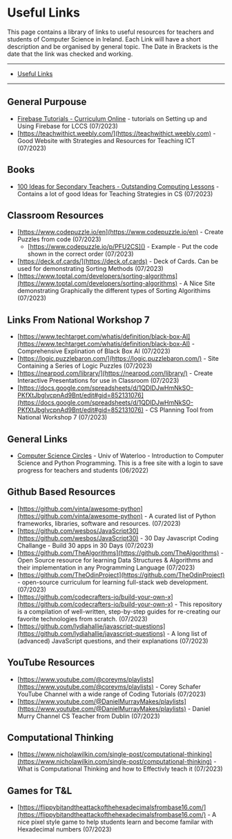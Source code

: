# Useful Links

This page contains a library of links to useful resources for teachers and students of Computer Science in Ireland.
Each Link will have a short description and be organised by general topic. The Date in Brackets is the date that the link was checked and working.

---

- [Useful Links](https://github.com/finnwood/Computer-Science-Resources/blob/main/Links%20to%20Useful%20Sites.md#useful-links)

---

## General Purpouse

- [Firebase Tutorials - Curriculum Online](https://www.curriculumonline.ie/Senior-cycle/Senior-Cycle-Subjects/Computer-Science/CS-Support-for-Teaching-and-Learning/Support-Material-for-Teaching-and-Learning/2-ALT-Resources/CSinP-ALT/Tutorials-for-Firebase/) - tutorials on Setting up and Using Firebase for LCCS (07/2023)
- [https://teachwithict.weebly.com/](https://teachwithict.weebly.com) - Good Website with Strategies and Resources for Teaching ICT (07/2023)

## Books

* [100 Ideas for Secondary Teachers - Outstanding Computing Lessons](https://www.bloomsbury.com/uk/100-ideas-for-secondary-teachers-outstanding-computing-lessons-9781472984401/) - Contains a lot of good Ideas for Teaching Strategies in CS (07/2023)

## Classroom Resources

* [https://www.codepuzzle.io/en](https://www.codepuzzle.io/en) - Create Puzzles from code (07/2023)
  * [https://www.codepuzzle.io/p/PFU2CS]() - Example - Put the code shown in the correct order (07/2023)
* [https://deck.of.cards/](https://deck.of.cards) - Deck of Cards. Can be used for demonstrating Sorting Methods (07/2023)
* [https://www.toptal.com/developers/sorting-algorithms](https://www.toptal.com/developers/sorting-algorithms) - A Nice Site demonstrating Graphically the different types of Sorting Algorithims (07/2023)

## Links From National Workshop 7

- [https://www.techtarget.com/whatis/definition/black-box-AI](https://www.techtarget.com/whatis/definition/black-box-AI) - Comprehensive Explination of Black Box AI (07/2023)
- [https://logic.puzzlebaron.com/](https://logic.puzzlebaron.com/) - Site Containing a Series of Logic Puzzles (07/2023)
- [https://nearpod.com/library/](https://nearpod.com/library/) - Create Interactive Presentations for use in Classroom (07/2023)
- [https://docs.google.com/spreadsheets/d/1QDIDJwHmNkSO-PKfXtJbgIvcpnAd9Bnt/edit#gid=852131076](https://docs.google.com/spreadsheets/d/1QDIDJwHmNkSO-PKfXtJbgIvcpnAd9Bnt/edit#gid=852131076) - CS Planning Tool from National Workshop 7 (07/2023)

## General Links

- [Computer Science Circles](https://cscircles.cemc.uwaterloo.ca/) - Univ of Waterloo - Introduction to Computer Science and Python Programming. This is a free site with a login to save progress for teachers and students (06/2022)

## Github Based Resources

- [https://github.com/vinta/awesome-python](https://github.com/vinta/awesome-python) - A curated list of Python frameworks, libraries, software and resources. (07/2023)
- [https://github.com/wesbos/JavaScript30](https://github.com/wesbos/JavaScript30) - 30 Day Javascript Coding Challange - Build 30 apps in 30 Days (07/2023)
- [https://github.com/TheAlgorithms](https://github.com/TheAlgorithms) - Open Source resource for learning Data Structures & Algorithms and their implementation in any Programming Language (07/2023)
- [https://github.com/TheOdinProject](https://github.com/TheOdinProject) - open-source curriculum for learning full-stack web development. (07/2023)
- [https://github.com/codecrafters-io/build-your-own-x](https://github.com/codecrafters-io/build-your-own-x) - This repository is a compilation of well-written, step-by-step guides for re-creating our favorite technologies from scratch. (07/2023)
- [https://github.com/lydiahallie/javascript-questions](https://github.com/lydiahallie/javascript-questions) - A long list of (advanced) JavaScript questions, and their explanations (07/2023)

## YouTube Resources

- [https://www.youtube.com/@coreyms/playlists](https://www.youtube.com/@coreyms/playlists) - Corey Schafer YouTube Channel with a wide range of Coding Tutorials (07/2023)
- [https://www.youtube.com/@DanielMurrayMakes/playlists](https://www.youtube.com/@DanielMurrayMakes/playlists) - Daniel Murry Channel CS Teacher from Dublin (07/2023)

## Computational Thinking

- [https://www.nicholawilkin.com/single-post/computational-thinking](https://www.nicholawilkin.com/single-post/computational-thinking) - What is Computational Thinking and how to Effectivly teach it (07/2023)

## Games for T&L

- [https://flippybitandtheattackofthehexadecimalsfrombase16.com/](https://flippybitandtheattackofthehexadecimalsfrombase16.com/) - A nice pixel style game to help students learn and become familar with Hexadecimal numbers (07/2023)
